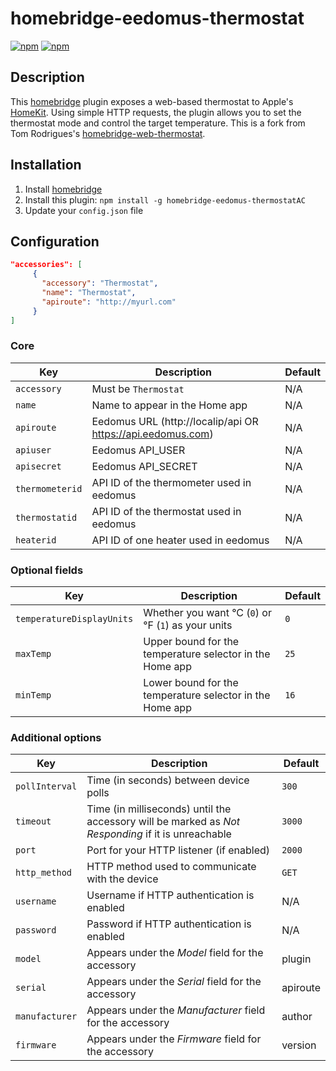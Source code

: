 # homebridge-eedomus-thermostat

[![npm](https://img.shields.io/npm/v/homebridge-eedomus-thermostat.svg)](https://www.npmjs.com/package/homebridge-eedomus-thermostat) [![npm](https://img.shields.io/npm/dt/homebridge-eedomus-thermostat.svg)](https://www.npmjs.com/package/homebridge-eedomus-thermostat)

## Description

This [homebridge](https://github.com/nfarina/homebridge) plugin exposes a web-based thermostat to Apple's [HomeKit](http://www.apple.com/ios/home/). Using simple HTTP requests, the plugin allows you to set the thermostat mode and control the target temperature.
This is a fork from Tom Rodrigues's [homebridge-web-thermostat](https://github.com/Tommrodrigues/homebridge-web-thermostat#readme).

## Installation

1. Install [homebridge](https://github.com/nfarina/homebridge#installation-details)
2. Install this plugin: `npm install -g homebridge-eedomus-thermostatAC`
3. Update your `config.json` file

## Configuration

```json
"accessories": [
     {
       "accessory": "Thermostat",
       "name": "Thermostat",
       "apiroute": "http://myurl.com"
     }
]
```

### Core
| Key | Description | Default |
| --- | --- | --- |
| `accessory` | Must be `Thermostat` | N/A |
| `name` | Name to appear in the Home app | N/A |
| `apiroute` | Eedomus URL (http://localip/api OR https://api.eedomus.com) | N/A |
| `apiuser` | Eedomus API_USER | N/A |
| `apisecret` | Eedomus API_SECRET | N/A |
| `thermometerid` | API ID of the thermometer used in eedomus | N/A |
| `thermostatid` | API ID of the thermostat used in eedomus | N/A |
| `heaterid` | API ID of one heater used in eedomus | N/A |

### Optional fields
| Key | Description | Default |
| --- | --- | --- |
| `temperatureDisplayUnits` | Whether you want °C (`0`) or °F (`1`) as your units | `0` |
| `maxTemp` | Upper bound for the temperature selector in the Home app | `25` |
| `minTemp` | Lower bound for the temperature selector in the Home app | `16` |

### Additional options
| Key | Description | Default |
| --- | --- | --- |
| `pollInterval` | Time (in seconds) between device polls | `300` |
| `timeout` | Time (in milliseconds) until the accessory will be marked as _Not Responding_ if it is unreachable | `3000` |
| `port` | Port for your HTTP listener (if enabled) | `2000` |
| `http_method` | HTTP method used to communicate with the device | `GET` |
| `username` | Username if HTTP authentication is enabled | N/A |
| `password` | Password if HTTP authentication is enabled | N/A |
| `model` | Appears under the _Model_ field for the accessory | plugin |
| `serial` | Appears under the _Serial_ field for the accessory | apiroute |
| `manufacturer` | Appears under the _Manufacturer_ field for the accessory | author |
| `firmware` | Appears under the _Firmware_ field for the accessory | version |
